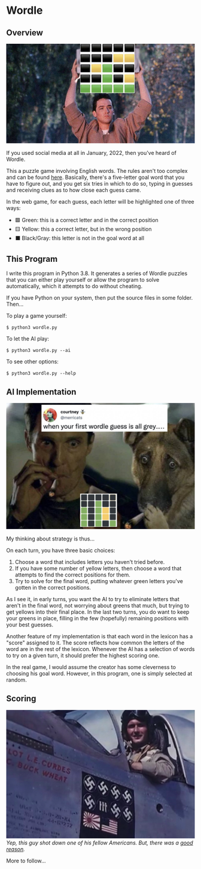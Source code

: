 # Wordle

## Overview

![](images/WordleMeme1.jpeg)

If you used social media at all in January, 2022, then you've heard of Wordle.

This a puzzle game involving English words. The rules aren't too complex and can be found [here](https://www.powerlanguage.co.uk/wordle/). Basically, there's a five-letter goal word that you have to figure out, and you get six tries in which to do so, typing in guesses and receiving clues as to how close each guess came.

In the web game, for each guess, each letter will be highlighted one of three ways:
* :green_square: Green: this is a correct letter and in the correct position
* :yellow_square: Yellow: this a correct letter, but in the wrong position
* :black_large_square: Black/Gray: this letter is not in the goal word at all

## This Program

I write this program in Python 3.8. It generates a series of Wordle puzzles that you can either play yourself or allow the program to solve automatically, which it attempts to do without cheating.

If you have Python on your system, then put the source files in some folder. Then...

To play a game yourself:
```
$ python3 wordle.py
```

To let the AI play:
```
$ python3 wordle.py --ai
```

To see other options:
```
$ python3 wordle.py --help
```

## AI Implementation

![](images/WordleMeme2.jpg)

My thinking about strategy is thus...

On each turn, you have three basic choices:
1. Choose a word that includes letters you haven't tried before.
2. If you have some number of yellow letters, then choose a word that attempts to find the correct positions for them.
3. Try to solve for the final word, putting whatever green letters you've gotten in the correct positions.

As I see it, in early turns, you want the AI to try to eliminate letters that aren't in the final word, not worrying about greens that much, but trying to get yellows into their final place. In the last two turns, you do want to keep your greens in place, filling in the few (hopefully) remaining positions with your best guesses.

Another feature of my implementation is that each word in the lexicon has a "score" assigned to it. The score reflects how common the letters of the word are in the rest of the lexicon. Whenever the AI has a selection of words to try on a given turn, it should prefer the highest scoring one.

In the real game, I would assume the creator has some cleverness to choosing his goal word. However, in this program, one is simply selected at random.

## Scoring

![](images/Scoring.png)
_Yep, this guy shot down one of his fellow Americans. But, there was a [good reason](https://www.gijobs.com/pilot-shot-down-american-plane/)._

More to follow...